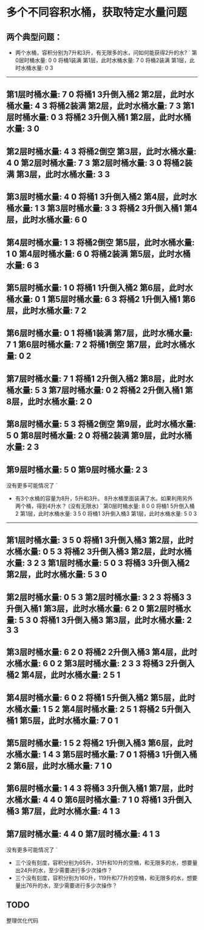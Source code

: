 # 多个不同容积水桶，获取特定水量问题

## 两个典型问题：
- 两个水桶，容积分别为7升和3升，有无限多的水，问如何能获得2升的水? 
`
第0层时桶水量: 0 0
	将桶1装满
	第1层，此时水桶水量: 7 0
	将桶2装满
	第1层，此时水桶水量: 0 3
-----------------------------------
第1层时桶水量: 7 0
	将桶1 3升倒入桶2
	第2层，此时水桶水量: 4 3
	将桶2装满
	第2层，此时水桶水量: 7 3
第1层时桶水量: 0 3
	将桶2 3升倒入桶1
	第2层，此时水桶水量: 3 0
-----------------------------------
第2层时桶水量: 4 3
	将桶2倒空
	第3层，此时水桶水量: 4 0
第2层时桶水量: 7 3
第2层时桶水量: 3 0
	将桶2装满
	第3层，此时水桶水量: 3 3
-----------------------------------
第3层时桶水量: 4 0
	将桶1 3升倒入桶2
	第4层，此时水桶水量: 1 3
第3层时桶水量: 3 3
	将桶2 3升倒入桶1
	第4层，此时水桶水量: 6 0
-----------------------------------
第4层时桶水量: 1 3
	将桶2倒空
	第5层，此时水桶水量: 1 0
第4层时桶水量: 6 0
	将桶2装满
	第5层，此时水桶水量: 6 3
-----------------------------------
第5层时桶水量: 1 0
	将桶1 1升倒入桶2
	第6层，此时水桶水量: 0 1
第5层时桶水量: 6 3
	将桶2 1升倒入桶1
	第6层，此时水桶水量: 7 2
-----------------------------------
第6层时桶水量: 0 1
	将桶1装满
	第7层，此时水桶水量: 7 1
第6层时桶水量: 7 2
	将桶1倒空
	第7层，此时水桶水量: 0 2
-----------------------------------
第7层时桶水量: 7 1
	将桶1 2升倒入桶2
	第8层，此时水桶水量: 5 3
第7层时桶水量: 0 2
	将桶2 2升倒入桶1
	第8层，此时水桶水量: 2 0
-----------------------------------
第8层时桶水量: 5 3
	将桶2倒空
	第9层，此时水桶水量: 5 0
第8层时桶水量: 2 0
	将桶2装满
	第9层，此时水桶水量: 2 3
-----------------------------------
第9层时桶水量: 5 0
第9层时桶水量: 2 3
-----------------------------------
没有更多可能情况了
`
- 有3个水桶的容量为8升，5升和3升。 8升水桶里面装满了水。如果利用另外两个桶，得到4升水？ (没有无限水)
`
第0层时桶水量: 8 0 0
	将桶1 5升倒入桶2
	第1层，此时水桶水量: 3 5 0
	将桶1 3升倒入桶3
	第1层，此时水桶水量: 5 0 3
-----------------------------------
第1层时桶水量: 3 5 0
	将桶1 3升倒入桶3
	第2层，此时水桶水量: 0 5 3
	将桶2 3升倒入桶3
	第2层，此时水桶水量: 3 2 3
第1层时桶水量: 5 0 3
	将桶3 3升倒入桶2
	第2层，此时水桶水量: 5 3 0
-----------------------------------
第2层时桶水量: 0 5 3
第2层时桶水量: 3 2 3
	将桶3 3升倒入桶1
	第3层，此时水桶水量: 6 2 0
第2层时桶水量: 5 3 0
	将桶1 3升倒入桶3
	第3层，此时水桶水量: 2 3 3
-----------------------------------
第3层时桶水量: 6 2 0
	将桶2 2升倒入桶3
	第4层，此时水桶水量: 6 0 2
第3层时桶水量: 2 3 3
	将桶3 2升倒入桶2
	第4层，此时水桶水量: 2 5 1
-----------------------------------
第4层时桶水量: 6 0 2
	将桶1 5升倒入桶2
	第5层，此时水桶水量: 1 5 2
第4层时桶水量: 2 5 1
	将桶2 5升倒入桶1
	第5层，此时水桶水量: 7 0 1
-----------------------------------
第5层时桶水量: 1 5 2
	将桶2 1升倒入桶3
	第6层，此时水桶水量: 1 4 3
第5层时桶水量: 7 0 1
	将桶3 1升倒入桶2
	第6层，此时水桶水量: 7 1 0
-----------------------------------
第6层时桶水量: 1 4 3
	将桶3 3升倒入桶1
	第7层，此时水桶水量: 4 4 0
第6层时桶水量: 7 1 0
	将桶1 3升倒入桶3
	第7层，此时水桶水量: 4 1 3
-----------------------------------
第7层时桶水量: 4 4 0
第7层时桶水量: 4 1 3
-----------------------------------
没有更多可能情况了
`

- 三个没有刻度，容积分别为65升，31升和10升的空桶，和无限多的水，想要量出24升的水，至少需要进行多少次操作？
- 三个没有刻度，容积分别为160升，119升和77升的空桶，和无限多的水，想要量出76升的水，至少需要进行多少次操作？

## TODO
整理优化代码